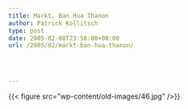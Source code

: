 ```yaml
---
title: Markt, Ban Hua Thanon
author: Patrick Kollitsch
type: post
date: 2005-02-08T23:58:00+00:00
url: /2005/02/markt-ban-hua-thanon/




---
```

{{< figure src="wp-content/old-images/46.jpg" />}}

